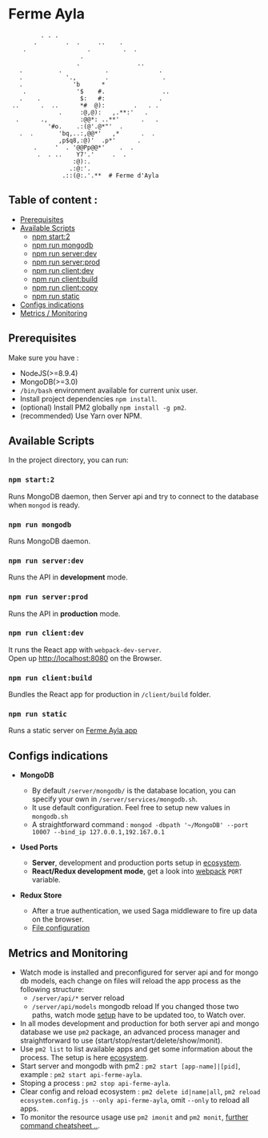 # Ferme Ayla

```
         . . .
       .        .  .     ..    .
    .                 .         .  .
                    .
                   .                ..
   .          .            .              .
   .            '.,        .               .
   .              'b      *
    .              '$    #.                ..
   .    .           $:   #:               .
 ..      .  ..      *#  @):        .   . .
              .     :@,@):   ,.**:'   .
  .      .,         :@@*: ..**'      .   .
           '#o.    .:(@'.@*"'  .
   .  .       'bq,..:,@@*'   ,*      .  .
              ,p$q8,:@)'  .p*'      .
       .     '  . '@@Pp@@*'    .  .
        .  . ..    Y7'.'     .  .
                  :@):.
                 .:@:'.
               .::(@:.'.**  # Ferme d'Ayla
```


## Table of content :
  - [Prerequisites](#prerequisites)
  - [Available Scripts](#available-scripts)
    - [npm start:2](#npm-start2)
    - [npm run mongodb](#npm-run-mongodb)
    - [npm run server:dev](#npm-run-serverdev)
    - [npm run server:prod](#npm-run-serverprod)
    - [npm run client:dev](#npm-run-clientdev)
    - [npm run client:build](#npm-run-clientbuild)
    - [npm run client:copy](#npm-run-clientcopy)
    - [npm run static](#npm-run-static)
  - [Configs indications](#configs-indications)
  - [Metrics / Monitoring](#metrics-and-monitoring)


## Prerequisites

Make sure you have :
  * NodeJS(>=8.9.4)
  * MongoDB(>=3.0)
  * `/bin/bash` environment available for current unix user.
  * Install project dependencies `npm install`.
  * (optional) Install PM2 globally `npm install -g pm2`.<br>
  * (recommended) Use Yarn over NPM.


## Available Scripts

In the project directory, you can run:

### `npm start:2`

Runs MongoDB daemon, then Server api and try to connect to the database when `mongod` is ready.

### `npm run mongodb`

Runs MongoDB daemon.

### `npm run server:dev`

Runs the API in **development** mode.

### `npm run server:prod`

Runs the API in **production** mode.

### `npm run client:dev`

It runs the React app with `webpack-dev-server`.<br>
Open up [http://localhost:8080](http://localhost:8080) on the Browser.

### `npm run client:build`

Bundles the React app for production in `/client/build` folder.

### `npm run static`

Runs a static server on [Ferme Ayla app](./static/html)


## Configs indications

* **MongoDB**
  * By default `/server/mongodb/` is the database location, you can specify your own in `/server/services/mongodb.sh`.
  * It use default configuration. Feel free to setup new values in `mongodb.sh`
  * A straightforward command : `mongod -dbpath '~/MongoDB' --port 10007 --bind_ip 127.0.0.1,192.167.0.1`

* **Used Ports**
  * **Server**, development and production ports setup in [ecosystem](./server/ecosystem.config.js).
  * **React/Redux development mode**, get a look into [webpack](/client/webpack.config.js) `PORT` variable.

* **Redux Store**
  * After a true authentication, we used Saga middleware to fire up data on the browser.
  * [File configuration](./client/redux/middlewares/Saga.js)


## Metrics and Monitoring

* Watch mode is installed and preconfigured for server api and for mongo db models, each change on files will reload the app process as the following structure:
  * `/server/api/*` server reload
  * `/server/api/models` mongodb reload
If you changed those two paths, watch mode [setup](./server/ecosystem.config.js) have to be updated too, to Watch over.
* In all modes development and production for both server api and mongo database we use `pm2` package, an advanced process manager and straightforward to use (start/stop/restart/delete/show/monit).<br>
* Use `pm2 list` to list available apps and get some information about the process. The setup is here [ecosystem](./server/ecosystem.config.js).<br>
* Start server and mongodb with pm2 : `pm2 start [app-name]|[pid]`, example : `pm2 start api-ferme-ayla`.
* Stoping a process : `pm2 stop api-ferme-ayla`.
* Clear config and reload ecosystem : `pm2 delete id|name|all`, `pm2 reload ecosystem.config.js --only api-ferme-ayla`, omit `--only` to reload all apps.
* To monitor the resource usage use `pm2 imonit` and `pm2 monit`, [further command cheatsheet ..](https://github.com/Unitech/pm2).
